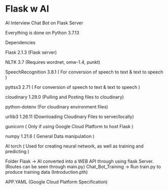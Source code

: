 # Flask w AI
 AI Interview Chat Bot on Flask Server

Everything is done on Python 3.7.13


Dependencies

Flask 2.1.3 (Flask server)

NLTK 3.7 (Requires wordnet, omw-1.4, punkt)

SpeechRecognition 3.8.1 ( For conversion of speech to text & text to speech )

pyttsx3 2.71 ( For conversion of speech to text & text to speech )

cloudinary 1.29.0 (Pulling and Posting files to cloudinary)

python-dotenv (For cloudinary environment files)

urllib3 1.26.11 (Downloading Cloudinary Files to server/locally)


gunicorn ( Only if using Google Cloud Platform to host Flask )

numpy 1.21.6 ( General Data manipulation )

AI
torch ( Used for creating neural network, as well as training and predicting )


Folder
Flask -> AI converted into a WEB API through using flask Server. (Routes can be seen through main.py)
Chat_Bot_Training -> Run train.py to produce training data (Introduction.pth)

APP.YAML (Google Cloud Platform Specification)
